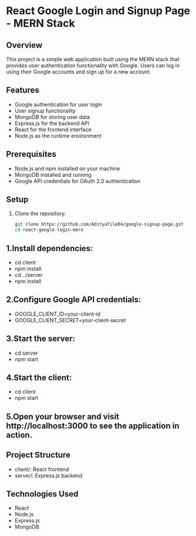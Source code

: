 # React Google Login and Signup Page - MERN Stack

## Overview

This project is a simple web application built using the MERN stack that provides user authentication functionality with Google. Users can log in using their Google accounts and sign up for a new account.

## Features

- Google authentication for user login
- User signup functionality
- MongoDB for storing user data
- Express.js for the backend API
- React for the frontend interface
- Node.js as the runtime environment

## Prerequisites

- Node.js and npm installed on your machine
- MongoDB installed and running
- Google API credentials for OAuth 2.0 authentication

## Setup

1. Clone the repository:
   ```bash
   git clone https://github.com/AdityaTile04/google-signup-page.git
   cd react-google-login-mern
   ```

## 1.Install dependencies:

- cd client
- npm install
- cd ../server
- npm install

## 2.Configure Google API credentials:

- GOOGLE_CLIENT_ID=your-client-id
- GOOGLE_CLIENT_SECRET=your-client-secret

## 3.Start the server:

- cd server
- npm start

## 4.Start the client:

- cd client
- npm start

## 5.Open your browser and visit http://localhost:3000 to see the application in action.

## Project Structure

- client/: React frontend
- server/: Express.js backend

## Technologies Used

- React
- Node.js
- Express.js
- MongoDB
